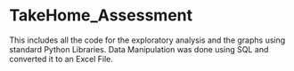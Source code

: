 # TakeHome_Assessment
This includes all the code for the exploratory analysis and the graphs using standard Python Libraries. Data Manipulation was done using SQL and converted it to an Excel File.
